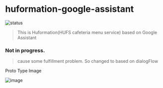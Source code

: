 # huformation-google-assistant
![status](https://img.shields.io/badge/Status-Stop-red.svg)
> This is Huformation(HUFS cafeteria menu service) based on Google Assistant

### Not in progress.

> cause some fulfillment problem.
> So changed to based on dialogFlow


Proto Type Image

![image](https://github.com/roharon/huformation-google-assistant/blob/master/prototype/proto@3x.png?raw=true)
